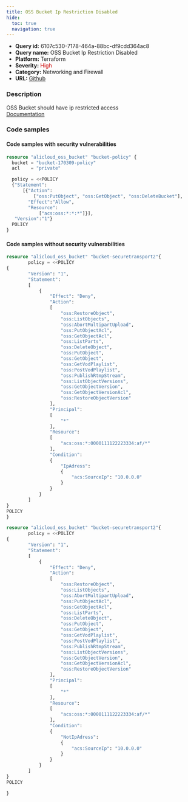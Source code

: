 ```yaml
---
title: OSS Bucket Ip Restriction Disabled
hide:
  toc: true
  navigation: true
---
```


<style>
  .highlight .hll {
    background-color: #ff171742;
  }
  .md-content {
    max-width: 1100px;
    margin: 0 auto;
  }
</style>

-   **Query id:** 6107c530-7178-464a-88bc-df9cdd364ac8
-   **Query name:** OSS Bucket Ip Restriction Disabled
-   **Platform:** Terraform
-   **Severity:** <span style="color:#C00">High</span>
-   **Category:** Networking and Firewall
-   **URL:** [Github](https://github.com/Checkmarx/kics/tree/master/assets/queries/terraform/alicloud/oss_bucket_ip_restriction_disabled)

### Description
OSS Bucket should have ip restricted access<br>
[Documentation](https://registry.terraform.io/providers/aliyun/alicloud/latest/docs/resources/oss_bucket#policy)

### Code samples
#### Code samples with security vulnerabilities
```tf title="Postitive test num. 1 - tf file" hl_lines="5"
resource "alicloud_oss_bucket" "bucket-policy" {
  bucket = "bucket-170309-policy"
  acl    = "private"

  policy = <<POLICY
  {"Statement":
      [{"Action":
          ["oss:PutObject", "oss:GetObject", "oss:DeleteBucket"],
        "Effect":"Allow",
        "Resource":
            ["acs:oss:*:*:*"]}],
   "Version":"1"}
  POLICY
}

```


#### Code samples without security vulnerabilities
```tf title="Negative test num. 1 - tf file"
resource "alicloud_oss_bucket" "bucket-securetransport2"{
        policy = <<POLICY
{
        "Version": "1",
        "Statement": 
        [
            {
                "Effect": "Deny",
                "Action": 
                [
                    "oss:RestoreObject",
                    "oss:ListObjects",
                    "oss:AbortMultipartUpload",
                    "oss:PutObjectAcl",
                    "oss:GetObjectAcl",
                    "oss:ListParts",
                    "oss:DeleteObject",
                    "oss:PutObject",
                    "oss:GetObject",
                    "oss:GetVodPlaylist",
                    "oss:PostVodPlaylist",
                    "oss:PublishRtmpStream",
                    "oss:ListObjectVersions",
                    "oss:GetObjectVersion",
                    "oss:GetObjectVersionAcl",
                    "oss:RestoreObjectVersion"
                ],
                "Principal": 
                [
                    "*"
                ],
                "Resource": 
                [
                    "acs:oss:*:0000111122223334:af/*"
                ],
                "Condition": 
                {
                    "IpAdress": 
                    {
                        "acs:SourceIp": "10.0.0.0"
                    }
                }
            }
        ]
}
POLICY
}

```
```tf title="Negative test num. 2 - tf file"
resource "alicloud_oss_bucket" "bucket-securetransport2"{
        policy = <<POLICY
{
        "Version": "1",
        "Statement": 
        [
            {
                "Effect": "Deny",
                "Action": 
                [
                    "oss:RestoreObject",
                    "oss:ListObjects",
                    "oss:AbortMultipartUpload",
                    "oss:PutObjectAcl",
                    "oss:GetObjectAcl",
                    "oss:ListParts",
                    "oss:DeleteObject",
                    "oss:PutObject",
                    "oss:GetObject",
                    "oss:GetVodPlaylist",
                    "oss:PostVodPlaylist",
                    "oss:PublishRtmpStream",
                    "oss:ListObjectVersions",
                    "oss:GetObjectVersion",
                    "oss:GetObjectVersionAcl",
                    "oss:RestoreObjectVersion"
                ],
                "Principal": 
                [
                    "*"
                ],
                "Resource": 
                [
                    "acs:oss:*:0000111122223334:af/*"
                ],
                "Condition": 
                {
                    "NotIpAdress": 
                    {
                        "acs:SourceIp": "10.0.0.0"
                    }
                }
            }
        ]
}
POLICY

}

```
